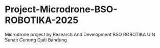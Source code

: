# Project-Microdrone-BSO-ROBOTIKA-2025
Microdrone project by Research And Development BSO ROBOTIKA UIN Sunan Gunung Djati Bandung
